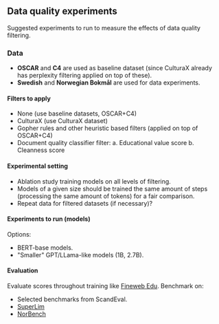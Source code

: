## Data quality experiments

Suggested experiments to run to measure the effects of data quality filtering.

### Data

* **OSCAR** and **C4** are used as baseline dataset (since CulturaX already has perplexity filtering applied on top of these).
* **Swedish** and **Norwegian Bokmål** are used for data experiments.

#### Filters to apply

* None (use baseline datasets, OSCAR+C4)
* CulturaX (use CulturaX dataset)
* Gopher rules and other heuristic based filters (applied on top of OSCAR+C4)
* Document quality classifier filter:
  a. Educational value score
  b. Cleanness score

#### Experimental setting

* Ablation study training models on all levels of filtering. 
* Models of a given size should be trained the same amount of steps (processing the same amount of tokens) for a fair comparison.
* Repeat data for filtered datasets (if necessary)?

#### Experiments to run (models)

Options:

* BERT-base models.
* "Smaller" GPT/LLama-like models (1B, 2.7B).

#### Evaluation

Evaluate scores throughout training like [Fineweb Edu](https://huggingface.co/spaces/HuggingFaceFW/blogpost-fineweb-v1). Benchmark on:

* Selected benchmarks from ScandEval.
* [SuperLim](https://github.com/spraakbanken/SuperLim-2)
* [NorBench](https://github.com/ltgoslo/norbench)
